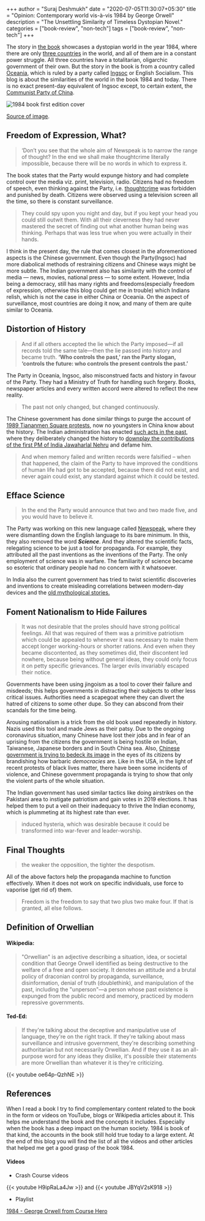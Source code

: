 +++
author = "Suraj Deshmukh"
date = "2020-07-05T11:30:07+05:30"
title = "Opinion: Contemporary world vis-à-vis 1984 by George Orwell"
description = "The Unsettling Similarity of Timeless Dystopian Novel."
categories = ["book-review", "non-tech"]
tags = ["book-review", "non-tech"]
+++


The story in [the book](https://www.goodreads.com/book/show/40961427-1984) showcases a dystopian world in the year 1984, where there are only [three countries](https://en.wikipedia.org/wiki/Nations_of_Nineteen_Eighty-Four) in the world, and all of them are in a constant power struggle. All three countries have a totalitarian, oligarchic government of their own. But the story in the book is from a country called [Oceania](https://en.wikipedia.org/wiki/Nations_of_Nineteen_Eighty-Four#Oceania), which is ruled by a party called [Ingsoc](https://en.wikipedia.org/wiki/Ingsoc) or English Socialism. This blog is about the similarities of the world in the book 1984 and today. There is no exact present-day equivalent of Ingsoc except, to certain extent, the [Communist Party of China](https://en.wikipedia.org/wiki/Communist_Party_of_China).

![1984 book first edition cover](/images/opinion-contemporary-world-1984-by-george-orwell/1984first.jpg "1984 book first edition cover")

[Source of image](https://en.wikipedia.org/wiki/Nineteen_Eighty-Four).

## Freedom of Expression, What?

> ‘Don’t you see that the whole aim of Newspeak is to narrow the range of thought? In the end we shall make thoughtcrime literally impossible, because there will be no words in which to express it.

The book states that the Party would expunge history and had complete control over the media viz. print, television, radio. Citizens had no freedom of speech, even thinking against the Party, i.e. [thoughtcrime](https://en.wikipedia.org/wiki/Thoughtcrime) was forbidden and punished by death. Citizens were observed using a television screen all the time, so there is constant surveillance.

> They could spy upon you night and day, but if you kept your head you could still outwit them. With all their cleverness they had never mastered the secret of finding out what another human being was thinking. Perhaps that was less true when you were actually in their hands.

I think in the present day, the rule that comes closest in the aforementioned aspects is the Chinese government. Even though the Party(Ingsoc) had more diabolical methods of restraining citizens and Chinese ways might be more subtle. The Indian government also has similarity with the control of media — news, movies, national press — to some extent. However, India being a democracy, still has many rights and freedoms(especially freedom of expression, otherwise this blog could get me in trouble) which Indians relish, which is not the case in either China or Oceania. On the aspect of surveillance, most countries are doing it now, and many of them are quite similar to Oceania.

## Distortion of History

> And if all others accepted the lie which the Party imposed—if all records told the same tale—then the lie passed into history and became truth. **‘Who controls the past,’ ran the Party slogan, ‘controls the future: who controls the present controls the past.’**

The Party in Oceania, Ingsoc, also misconstrued facts and history in favour of the Party. They had a Ministry of Truth for handling such forgery. Books, newspaper articles and every written accord were altered to reflect the new reality.

> The past not only changed, but changed continuously.

The Chinese government has done similar things to purge the account of [1989 Tiananmen Square protests](https://en.wikipedia.org/wiki/1989_Tiananmen_Square_protests), now no youngsters in China know about the history. The Indian administration has enacted [such acts in the past](https://carnegieendowment.org/2019/11/16/bjp-has-been-effective-in-transmitting-its-version-of-indian-history-to-next-generation-of-learners-pub-80373), where they deliberately changed the history to [downplay the contributions of the first PM of India Jawaharlal Nehru](https://thewire.in/history/nehru-india-cannot-forget) and defame him.

> And when memory failed and written records were falsified – when that happened, the claim of the Party to have improved the conditions of human life had got to be accepted, because there did not exist, and never again could exist, any standard against which it could be tested.

## Efface Science

> In the end the Party would announce that two and two made five, and you would have to believe it.

The Party was working on this new language called [Newspeak](https://en.wikipedia.org/wiki/Newspeak), where they were dismantling down the English language to its bare minimum. In this, they also removed the word ***Science***. And they altered the scientific facts, relegating science to be just a tool for propaganda. For example, they attributed all the past inventions as the inventions of the Party. The only employment of science was in warfare. The familiarity of science became so esoteric that ordinary people had no concern with it whatsoever.

In India also the current government has tried to twist scientific discoveries and inventions to create misleading correlations between modern-day devices and the [old mythological stories.](https://www.nytimes.com/2019/05/17/opinion/india-elections-modi-history.html)

## Foment Nationalism to Hide Failures

> It was not desirable that the proles should have strong political feelings. All that was required of them was a primitive patriotism which could be appealed to whenever it was necessary to make them accept longer working-hours or shorter rations. And even when they became discontented, as they sometimes did, their discontent led nowhere, because being without general ideas, they could only focus it on petty specific grievances. The larger evils invariably escaped their notice.

Governments have been using jingoism as a tool to cover their failure and misdeeds; this helps governments in distracting their subjects to other less critical issues. Authorities need a scapegoat where they can divert the hatred of citizens to some other dupe. So they can abscond from their scandals for the time being.

Arousing nationalism is a trick from the old book used repeatedly in history. Nazis used this tool and made Jews as their patsy. Due to the ongoing coronavirus situation, many Chinese have lost their jobs and in fear of an uprising from the citizens the government is being hostile on Indian, Taiwanese, Japanese borders and in South China sea. Also, [Chinese government is trying to bedeck its image](https://youtu.be/16GhLG3voOo) in the eyes of its citizens by brandishing how barbaric *democracies* are. Like in the USA, in the light of recent protests of black lives matter, there have been some incidents of violence, and Chinese government propaganda is trying to show that only the violent parts of the whole situation.

The Indian government has used similar tactics like doing airstrikes on the Pakistani area to instigate patriotism and gain votes in 2019 elections. It has helped them to put a veil on their inadequacy to thrive the Indian economy, which is plummeting at its highest rate than ever.

> induced hysteria, which was desirable because it could be transformed into war-fever and leader-worship.

## Final Thoughts

> the weaker the opposition, the tighter the despotism.

All of the above factors help the propaganda machine to function effectively. When it does not work on specific individuals, use force to vaporise (get rid of) them.

> Freedom is the freedom to say that two plus two make four. If that is granted, all else follows.

## Definition of Orwellian

#### Wikipedia:

> "Orwellian" is an adjective describing a situation, idea, or societal condition that George Orwell identified as being destructive to the welfare of a free and open society. It denotes an attitude and a brutal policy of draconian control by propaganda, surveillance, disinformation, denial of truth (doublethink), and manipulation of the past, including the "unperson"—a person whose past existence is expunged from the public record and memory, practiced by modern repressive governments.

#### Ted-Ed:

> If they're talking about the deceptive and manipulative use of language, they're on the right track. If they're talking about mass surveillance and intrusive government, they're describing something authoritarian but not necessarily Orwellian. And if they use it as an all-purpose word for any ideas they dislike, it's possible their statements are more Orwellian than whatever it is they're criticizing.

{{< youtube oe64p-QzhNE >}}

## References

When I read a book I try to find complementary content related to the book in the form or videos on YouTube, blogs or Wikipedia articles about it. This helps me understand the book and the concepts it includes. Especially when the book has a deep impact on the human society. 1984 is book of that kind, the accounts in the book still hold true today to a large extent. At the end of this blog you will find the list of all the videos and other articles that helped me get a good grasp of the book 1984.

#### Videos

- Crash Course videos

{{< youtube H9ipRaLa4Jw >}} and {{< youtube JBYqV2sK918 >}}

- Playlist

[1984 - George Orwell from Course Hero](https://www.youtube.com/playlist?list=PLz_ZtyOWL9BTdAtiD3YxaAloQn_OnkvJW)
